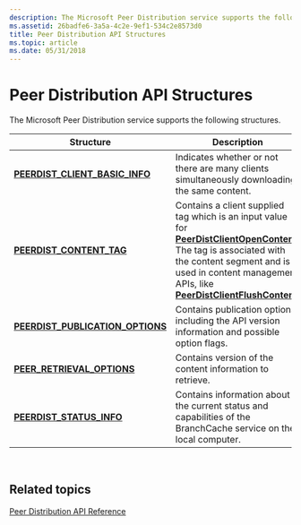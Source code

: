 ```yaml
---
description: The Microsoft Peer Distribution service supports the following structures.
ms.assetid: 26badfe6-3a5a-4c2e-9ef1-534c2e8573d0
title: Peer Distribution API Structures
ms.topic: article
ms.date: 05/31/2018
---
```


# Peer Distribution API Structures

The Microsoft Peer Distribution service supports the following structures.



| Structure                                                              | Description                                                                                                                                                                                                                                                                              |
|------------------------------------------------------------------------|------------------------------------------------------------------------------------------------------------------------------------------------------------------------------------------------------------------------------------------------------------------------------------------|
| [**PEERDIST\_CLIENT\_BASIC\_INFO**](/windows/desktop/api/peerdist/ns-peerdist-peerdist_client_basic_info)    | Indicates whether or not there are many clients simultaneously downloading the same content.                                                                                                                                                                                             |
| [**PEERDIST\_CONTENT\_TAG**](/windows/win32/api/peerdist/ns-peerdist-peerdist_content_tag)                 | Contains a client supplied tag which is an input value for [**PeerDistClientOpenContent**](/windows/desktop/api/PeerDist/nf-peerdist-peerdistclientopencontent). The tag is associated with the content segment and is used in content management APIs, like [**PeerDistClientFlushContent**](/windows/desktop/api/PeerDist/nf-peerdist-peerdistclientflushcontent). |
| [**PEERDIST\_PUBLICATION\_OPTIONS**](/windows/desktop/api/peerdist/ns-peerdist-peerdist_publication_options) | Contains publication options, including the API version information and possible option flags.                                                                                                                                                                                           |
| [**PEER\_RETRIEVAL\_OPTIONS**](/windows/desktop/api/peerdist/ns-peerdist-peerdist_retrieval_options)         | Contains version of the content information to retrieve.                                                                                                                                                                                                                                 |
| [**PEERDIST\_STATUS\_INFO**](/windows/desktop/api/peerdist/ns-peerdist-peerdist_status_info)                 | Contains information about the current status and capabilities of the BranchCache service on the local computer.                                                                                                                                                                         |



 

## Related topics

<dl> <dt>

[Peer Distribution API Reference](peer-distribution-api-reference.md)
</dt> </dl>

 

 



